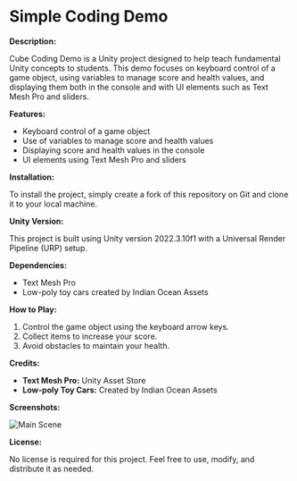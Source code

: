 # Simple Coding Demo

**Description:**

Cube Coding Demo is a Unity project designed to help teach fundamental Unity concepts to students. This demo focuses on keyboard control of a game object, using variables to manage score and health values, and displaying them both in the console and with UI elements such as Text Mesh Pro and sliders.

**Features:**

- Keyboard control of a game object
- Use of variables to manage score and health values
- Displaying score and health values in the console
- UI elements using Text Mesh Pro and sliders

**Installation:**

To install the project, simply create a fork of this repository on Git and clone it to your local machine.

**Unity Version:**

This project is built using Unity version 2022.3.10f1 with a Universal Render Pipeline (URP) setup.

**Dependencies:**

- Text Mesh Pro
- Low-poly toy cars created by Indian Ocean Assets

**How to Play:**

1. Control the game object using the keyboard arrow keys.
2. Collect items to increase your score.
3. Avoid obstacles to maintain your health.

**Credits:**

- **Text Mesh Pro:** Unity Asset Store
- **Low-poly Toy Cars:** Created by Indian Ocean Assets

**Screenshots:**

![Main Scene](https://github.com/virtualosus/Cube-Coding-Demo/blob/master/GitHub%20Screenshots/MainScene.png)

**License:**

No license is required for this project. Feel free to use, modify, and distribute it as needed.
